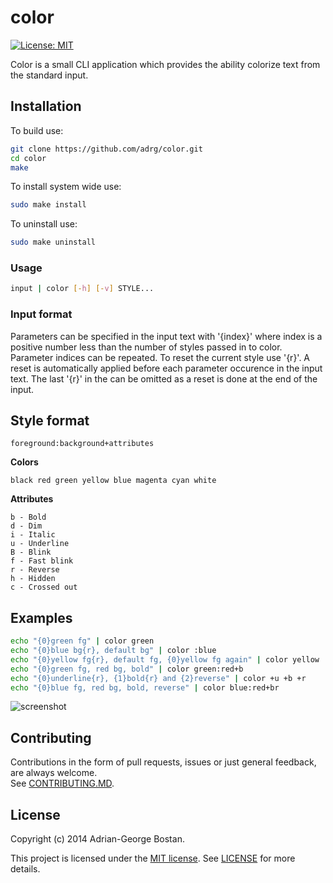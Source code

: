 color
=====
[![License: MIT](http://img.shields.io/badge/license-MIT-red.svg?style=flat-square)](http://opensource.org/licenses/MIT)

Color is a small CLI application which provides the ability colorize text
from the standard input.

## Installation

To build use:
```sh
git clone https://github.com/adrg/color.git
cd color
make
```

To install system wide use:
```sh
sudo make install
```

To uninstall use:
```sh
sudo make uninstall
```

### Usage
```sh
input | color [-h] [-v] STYLE...
```

### Input format
Parameters can be specified in the input text with '{index}' where index
is a positive number less than the number of styles passed in to color.
Parameter indices can be repeated. To reset the current style use '{r}'.
A reset is automatically applied before each parameter occurence in the
input text. The last '{r}' in the can be omitted as a reset is done at
the end of the input.

## Style format
```
foreground:background+attributes
```

**Colors**
```
black red green yellow blue magenta cyan white
```

**Attributes**
```
b - Bold
d - Dim
i - Italic
u - Underline
B - Blink
f - Fast blink
r - Reverse
h - Hidden
c - Crossed out
```

## Examples
```sh
echo "{0}green fg" | color green
echo "{0}blue bg{r}, default bg" | color :blue
echo "{0}yellow fg{r}, default fg, {0}yellow fg again" | color yellow
echo "{0}green fg, red bg, bold" | color green:red+b
echo "{0}underline{r}, {1}bold{r} and {2}reverse" | color +u +b +r
echo "{0}blue fg, red bg, bold, reverse" | color blue:red+br
````
![screenshot](https://raw.githubusercontent.com/adrg/adrg.github.io/master/assets/projects/color/screenshot.png)

## Contributing

Contributions in the form of pull requests, issues or just general feedback,
are always welcome.  
See [CONTRIBUTING.MD](CONTRIBUTING.md).

## License

Copyright (c) 2014 Adrian-George Bostan.

This project is licensed under the [MIT license](http://opensource.org/licenses/MIT).
See [LICENSE](LICENSE) for more details.
